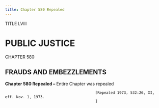```yaml
---
title: Chapter 580 Repealed
---
```


TITLE LVIII
                                             
PUBLIC JUSTICE
==============

CHAPTER 580
                                             
FRAUDS AND EMBEZZLEMENTS
------------------------

**Chapter 580 Repealed –** Entire Chapter was repealed


                                             [Repealed 1973, 532:26, XI, eff. Nov. 1, 1973.
                                             ]
